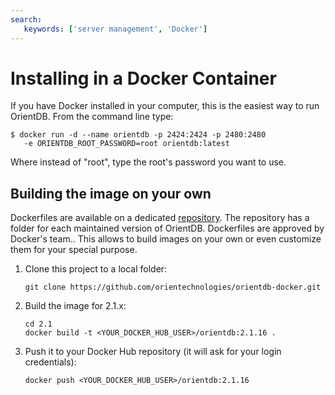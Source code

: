 ```yaml
---
search:
   keywords: ['server management', 'Docker']
---
```


# Installing in a Docker Container

If you have Docker installed in your computer, this is the easiest way to run OrientDB. From the command line type:

```
$ docker run -d --name orientdb -p 2424:2424 -p 2480:2480
   -e ORIENTDB_ROOT_PASSWORD=root orientdb:latest
```

Where instead of "root", type the root's password you want to use.

##  Building the image on your own

Dockerfiles are available on a dedicated [repository](https://github.com/orientechnologies/orientdb-docker). The repository has a folder for each maintained version of OrientDB. Dockerfiles are approved by Docker's team.. This allows to build images on your own or even customize them for your special purpose.

1. Clone this project to a local folder:
   ```
   git clone https://github.com/orientechnologies/orientdb-docker.git
   ```
2. Build the image for 2.1.x:
   ```
   cd 2.1
   docker build -t <YOUR_DOCKER_HUB_USER>/orientdb:2.1.16 .
   ```
3. Push it to your Docker Hub repository (it will ask for your login credentials):
   ```
   docker push <YOUR_DOCKER_HUB_USER>/orientdb:2.1.16
   ```


